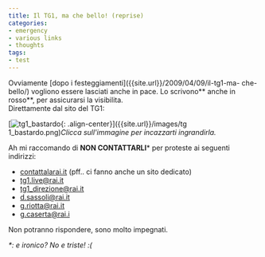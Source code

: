 ```yaml
---
title: Il TG1, ma che bello! (reprise)
categories:
- emergency
- various links
- thoughts
tags:
- test
---
```

Ovviamente [dopo i festeggiamenti]({{site.url}}/2009/04/09/il-tg1-ma-
che-bello/) vogliono essere lasciati anche in pace. Lo scrivono** anche in
rosso**, per assicurarsi la visibilita.  
Direttamente dal sito del TG1:

[![tg1_bastardo]({{site.url}}/images/tg1_bastardo.png){: .align-center}]({{site.url}}/images/tg
1_bastardo.png)_Clicca sull'immagine per incazzarti ingrandirla._

Ah mi raccomando di **NON CONTATTARLI*** per proteste ai seguenti indirizzi:

  * [contattalarai.it](http://www.contattalarai.rai.it/eservice_ita/start.swe?SWECmd=Start&SWEHo=www.contattalarai.rai.it) (pff.. ci fanno anche un sito dedicato)
  * tg1.live@rai.it
  * tg1_direzione@rai.it
  * d.sassoli@rai.it
  * g.riotta@rai.it
  * g.caserta@rai.i
  

  
Non potranno rispondere, sono molto impegnati.

_*: e ironico? No e triste! :(_

